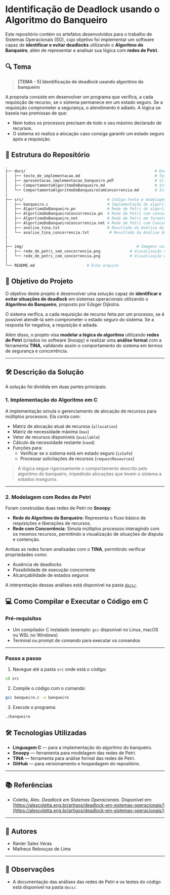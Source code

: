 # Identificação de Deadlock usando o Algoritmo do Banqueiro

Este repositório contém os artefatos desenvolvidos para o trabalho de Sistemas Operacionais (SO), cujo objetivo foi implementar um software capaz de **identificar e evitar deadlocks** utilizando o **Algoritmo do Banqueiro**, além de representar e analisar sua lógica com **redes de Petri**.

## 🔍 Tema

> **[TEMA - 5] Identificação de deadlock usando algoritmo do banqueiro**

A proposta consiste em desenvolver um programa que verifica, a cada requisição de recurso, se o sistema permanece em um estado seguro. Se a requisição comprometer a segurança, o atendimento é adiado. A lógica se baseia nas premissas de que:
- Nem todos os processos precisam de todo o seu máximo declarado de recursos.
- O sistema só realiza a alocação caso consiga garantir um estado seguro após a requisição.

## 📂 Estrutura do Repositório

```bash
.
├── docs/                                                         # Documentação do projeto
│   ├── teste_de_implementacao.md                                 # Testes realizados no código do banqueiro.c
│   ├── apresentacao_implementacao_banqueiro.pdf                  # Slides de apresentação da implementação e análise do algoritmo do banqueiro
│   ├── ComportamentoAlgoritmoDoBanqueiro.md                      # Interpretação da análise feita com o TINA do Algoritmo do Banqueiro
│   └── ComportamentoAlgoritmoDoBanqueiroComConcorrencia.md       # Interpretação da análise feita com o TINA do Algoritmo do Banqueiro com Concorrencia
│
├── src/                                     # Código-fonte e modelagem
│   ├── banqueiro.c                          # Implementação do algoritmo do banqueiro em C
│   ├── AlgortimoDoBanqueiro.pn              # Rede de Petri do algoritmo do banqueiro
│   ├── AlgortimoDoBanqueiroConcorrencia.pn  # Rede de Petri com concorrência
│   ├── AlgortimoDoBanqueiro.net             # Rede de Petri em formato analisável pela TINA
│   ├── AlgortimoDoBanqueiroConcorrencia.net # Rede de Petri com Concorrencia em formato analisável pela TINA 
│   ├── analise_tina.txt                     # Resultado da Análise da TINA para Rede de Petri
│   └── analise_tina_concorrencia.txt         # Resultado da Análise da TINA para Rede de Petri com Concorrencia
│   
│
├── img/                                                  # Imagens usadas na documentação ou apresentação
│   ├── rede_de_petri_sem_concorrencia.png             # Visualização da Rede de Petri do Algoritmo do Banqueiro
│   └── rede_de_petri_com_concorrencia.png             # Visualização da Rede de Petri do Algoritmo do Banqueiro com Concorrencia
│
└── README.md                       # Este arquivo
```

## 🎯 Objetivo do Projeto

O objetivo deste projeto é desenvolver uma solução capaz de **identificar e evitar situações de deadlock** em sistemas operacionais utilizando o **Algoritmo do Banqueiro**, proposto por Edsger Dijkstra.

O sistema verifica, a cada requisição de recurso feita por um processo, se é possível atendê-la sem comprometer o estado seguro do sistema. Se a resposta for negativa, a requisição é adiada.

Além disso, o projeto visa **modelar a lógica do algoritmo** utilizando **redes de Petri** (criados no software Snoopy) e realizar uma **análise formal** com a ferramenta **TINA**, validando assim o comportamento do sistema em termos de segurança e concorrência.

---

## 🛠️ Descrição da Solução

A solução foi dividida em duas partes principais:

### 1. Implementação do Algoritmo em C

A implementação simula o gerenciamento de alocação de recursos para múltiplos processos. Ela conta com:

- Matriz de alocação atual de recursos (`allocation`)
- Matriz de necessidade máxima (`max`)
- Vetor de recursos disponíveis (`available`)
- Cálculo da necessidade restante (`need`)
- Funções para:
  - Verificar se o sistema está em estado seguro (`isSafe`)
  - Processar solicitações de recursos (`requestResources`)

> A lógica segue rigorosamente o comportamento descrito pelo algoritmo do banqueiro, impedindo alocações que levem o sistema a estados inseguros.

---

### 2. Modelagem com Redes de Petri

Foram construídas duas redes de Petri no **Snoopy**:
- **Rede do Algoritmo do Banqueiro**: Representa o fluxo básico de requisições e liberações de recursos.
- **Rede com Concorrência**: Simula múltiplos processos interagindo com os mesmos recursos, permitindo a visualização de situações de disputa e contenção.

Ambas as redes foram analisadas com o **TINA**, permitindo verificar propriedades como:
- Ausência de deadlocks
- Possibilidade de execução concorrente
- Alcançabilidade de estados seguros

A interpretação dessas análises está disponível na pasta [`docs/`](./docs).

## 💻 Como Compilar e Executar o Código em C

### Pré-requisitos

- Um compilador C instalado (exemplo: `gcc` disponível no Linux, macOS ou WSL no Windows)
- Terminal ou prompt de comando para executar os comandos

---

### Passo a passo

1. Navegue até a pasta `src` onde está o código:

```bash
cd src
```

2. Compile o código com o comando:
```bash
gcc banqueiro.c -o banqueiro
```

3. Execute o programa:
```bash
./banqueiro
```
## 🛠️ Tecnologias Utilizadas

- **Linguagem C** — para a implementação do algoritmo do banqueiro.
- **Snoopy** — ferramenta para modelagem das redes de Petri.
- **TINA** — ferramenta para análise formal das redes de Petri.
- **GitHub** — para versionamento e hospedagem do repositório.

---

## 📚 Referências

- Coletta, Alex. *Deadlock em Sistemas Operacionais*. Disponível em: [https://alexcoletta.eng.br/artigos/deadlock-em-sistemas-operacionais/](https://alexcoletta.eng.br/artigos/deadlock-em-sistemas-operacionais/)

---

## 👥 Autores

- Ranier Sales Veras  
- Matheus Rebouças de Lima 

---

## 📌 Observações

- A documentação das análises das redes de Petri e os testes do código está disponível na pasta `docs/`.



